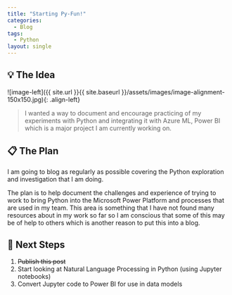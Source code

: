 ```yaml
---
title: "Starting Py-Fun!"
categories:
  - Blog
tags:
  - Python
layout: single
---
```

## 💡 The Idea
![image-left]({{ site.url }}{{ site.baseurl }}/assets/images/image-alignment-150x150.jpg){: .align-left} 
> I wanted a way to document and encourage practicing of my experiments with Python and integrating it with Azure ML, Power BI which is a major project I am currently working on.

## 📋 The Plan
I am going to blog as regularly as possible covering the Python exploration and investigation that I am doing.

The plan is to help document the challenges and experience of trying to work to bring Python into the Microsoft Power Platform and processes that are used in my team. This area is something that I have not found many resources about in my work so far so I am conscious that some of this may be of help to others which is another reason to put this into a blog.

## 👣 Next Steps
1. ~~Publish this post~~ 
2. Start looking at Natural Language Processing in Python (using Jupyter notebooks)
3. Convert Jupyter code to Power BI for use in data models

